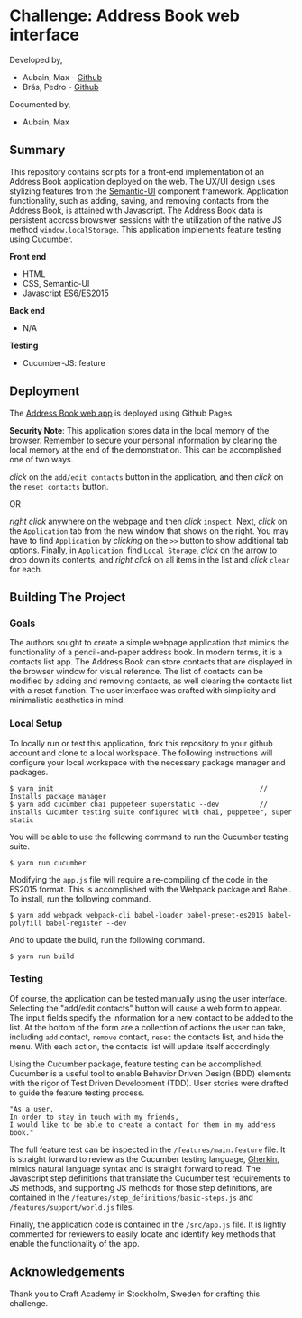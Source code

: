 # Challenge: Address Book web interface
Developed by,
* Aubain, Max - [Github](https://github.com/CA-ma)  
* Brás, Pedro - [Github](https://github.com/pedrocbras)

Documented by,
* Aubain, Max

## Summary
This repository contains scripts for a front-end implementation of an Address Book application deployed on the web.  The UX/UI design uses stylizing features from the [Semantic-UI](https://semantic-ui.com/) component framework.  Application functionality, such as adding, saving, and removing contacts from the Address Book, is attained with Javascript.  The Address Book data is persistent accross browswer sessions with the utilization of the native JS method `window.localStorage`.  This application implements feature testing using [Cucumber](https://cucumber.io/).

**Front end**
  * HTML
  * CSS, Semantic-UI
  * Javascript ES6/ES2015

**Back end**
  * N/A

**Testing**
  * Cucumber-JS: feature

## Deployment
The [Address Book web app](https://ca-ma.github.io/address_book_challenge/) is deployed using Github Pages.

**Security Note**:
This application stores data in the local memory of the browser.  Remember to secure your personal information by clearing the local memory at the end of the demonstration. This can be accomplished one of two ways.

*click* on the `add/edit contacts` button in the application, and then *click* on the `reset contacts` button.  

OR  

*right click* anywhere on the webpage and then *click* `inspect`.  Next, *click* on the `Application` tab from the new window that shows on the right.  You may have to find `Application` by *clicking* on the `>>` button to show additional tab options.  Finally, in `Application`, find `Local Storage`, *click* on the arrow to drop down its contents, and *right click* on all items in the list and *click* `clear` for each.

## Building The Project 
### Goals
The authors sought to create a simple webpage application that mimics the functionality of a pencil-and-paper address book.  In modern terms, it is a contacts list app.  The Address Book can store contacts that are displayed in the browser window for visual reference.  The list of contacts can be modified by adding and removing contacts, as well clearing the contacts list with a reset function.  The user interface was crafted with simplicity and minimalistic aesthetics in mind.

### Local Setup
To locally run or test this application, fork this repository to your github account and clone to a local workspace.  The following instructions will configure your local workspace with the necessary package manager and packages.

```
$ yarn init                                                   // Installs package manager
$ yarn add cucumber chai puppeteer superstatic --dev          // Installs Cucumber testing suite configured with chai, puppeteer, super static

```

You will be able to use the following command to run the Cucumber testing suite.
```
$ yarn run cucumber
```

Modifying the `app.js` file will require a re-compiling of the code in the ES2015 format.  This is accomplished with the Webpack package and Babel.  To install, run the following command.
```
$ yarn add webpack webpack-cli babel-loader babel-preset-es2015 babel-polyfill babel-register --dev
```

And to update the build, run the following command.
```
$ yarn run build
```

### Testing
Of course, the application can be tested manually using the user interface.  Selecting the "add/edit contacts" button will cause a web form to appear.  The input fields specify the information for a new contact to be added to the list.  At the bottom of the form are a collection of actions the user can take, including `add` contact, `remove` contact, `reset` the contacts list, and `hide` the menu.  With each action, the contacts list will update itself accordingly.

Using the Cucumber package, feature testing can be accomplished.  Cucumber is a useful tool to enable Behavior Driven Design (BDD) elements with the rigor of Test Driven Development (TDD).  User stories were drafted to guide the feature testing process.

```
"As a user,
In order to stay in touch with my friends,
I would like to be able to create a contact for them in my address book."
```

The full feature test can be inspected in the `/features/main.feature` file.  It is straight forward to review as the Cucumber testing language, [Gherkin](https://cucumber.io/docs/gherkin/reference/), mimics natural language syntax and is straight forward to read.  The Javascript step definitions that translate the Cucumber test requirements to JS methods, and supporting JS methods for those step definitions, are contained in the `/features/step_definitions/basic-steps.js` and `/features/support/world.js` files.

Finally, the application code is contained in the `/src/app.js` file.  It is lightly commented for reviewers to easily locate and identify key methods that enable the functionality of the app.

## Acknowledgements
Thank you to Craft Academy in Stockholm, Sweden for crafting this challenge.